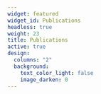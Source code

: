 ```yaml
---
widget: featured
widget_id: Publications
headless: true
weight: 23
title: Publications
active: true
design:
  columns: "2"
  background:
    text_color_light: false
    image_darken: 0
---
```

